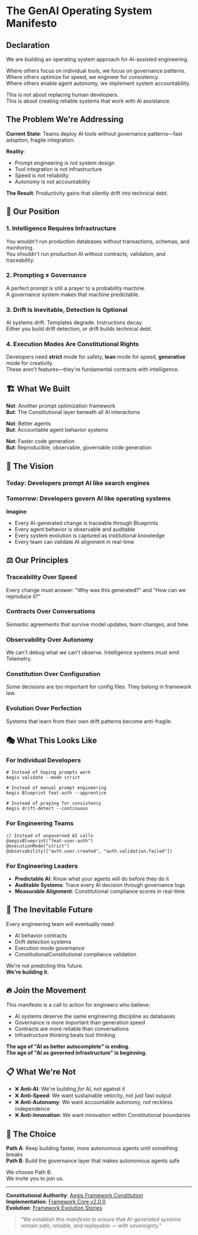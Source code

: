 <!--
# The GenAI Operating System Manifesto

@aegisFrameworkVersion: 2.4.0-alpha-dev
@intent: Core manifesto declaring the GenAI Operating System paradigm
@context: Foundational document establishing AI-native engineering principles
@manifestoRef: Primary declaration of framework philosophy
-->

# The GenAI Operating System Manifesto

## Declaration

We are building an operating system approach for AI-assisted engineering.

Where others focus on individual tools, we focus on governance patterns.  
Where others optimize for speed, we engineer for consistency.  
Where others enable agent autonomy, we implement system accountability.

This is not about replacing human developers.  
This is about creating reliable systems that work with AI assistance.

## The Problem We're Addressing

**Current State**: Teams deploy AI tools without governance patterns—fast adoption, fragile integration.

**Reality**:

- Prompt engineering is not system design
- Tool integration is not infrastructure
- Speed is not reliability
- Autonomy is not accountability

**The Result**: Productivity gains that silently drift into technical debt.

## 🎯 Our Position

### **1. Intelligence Requires Infrastructure**

You wouldn't run production databases without transactions, schemas, and monitoring.  
You shouldn't run production AI without contracts, validation, and traceability.

### **2. Prompting ≠ Governance**

A perfect prompt is still a prayer to a probability machine.  
A governance system makes that machine predictable.

### **3. Drift Is Inevitable, Detection Is Optional**

AI systems drift. Templates degrade. Instructions decay.  
Either you build drift detection, or drift builds technical debt.

### **4. Execution Modes Are Constitutional Rights**

Developers need **strict** mode for safety, **lean** mode for speed, **generative** mode for creativity.  
These aren't features—they're fundamental contracts with intelligence.

## 🏗️ What We Built

**Not**: Another prompt optimization framework  
**But**: The Constitutional layer beneath all AI interactions

**Not**: Better agents  
**But**: Accountable agent behavior systems

**Not**: Faster code generation  
**But**: Reproducible, observable, governable code generation

## 🚀 The Vision

### **Today**: Developers prompt AI like search engines

### **Tomorrow**: Developers govern AI like operating systems

**Imagine**:

- Every AI-generated change is traceable through Blueprints
- Every agent behavior is observable and auditable
- Every system evolution is captured as institutional knowledge
- Every team can validate AI alignment in real-time

## ⚖️ Our Principles

### **Traceability Over Speed**

Every change must answer: "Why was this generated?" and "How can we reproduce it?"

### **Contracts Over Conversations**

Semantic agreements that survive model updates, team changes, and time.

### **Observability Over Autonomy**

We can't debug what we can't observe. Intelligence systems must emit Telemetry.

### **Constitution Over Configuration**

Some decisions are too important for config files. They belong in framework law.

### **Evolution Over Perfection**

Systems that learn from their own drift patterns become anti-fragile.

## 🎭 What This Looks Like

### **For Individual Developers**

```
# Instead of hoping prompts work
Aegis validate --mode strict

# Instead of manual prompt engineering
Aegis Blueprint feat-auth --apprentice

# Instead of praying for consistency
Aegis drift-detect --continuous
```

### **For Engineering Teams**

```
// Instead of ungoverned AI calls
@aegisBlueprint("feat-user-auth")
@executionMode("strict")
@observability(["auth.user.created", "auth.validation.failed"])
```

### **For Engineering Leaders**

- **Predictable AI**: Know what your agents will do before they do it
- **Auditable Systems**: Trace every AI decision through governance logs
- **Measurable Alignment**: Constitutional compliance scores in real-time

## 🌊 The Inevitable Future

Every engineering team will eventually need:

- AI behavior contracts
- Drift detection systems
- Execution mode governance
- ConstitutionalConstitutional compliance validation

We're not predicting this future.  
**We're building it.**

## 🔥 Join the Movement

This manifesto is a call to action for engineers who believe:

- AI systems deserve the same engineering discipline as databases
- Governance is more important than generation speed
- Contracts are more reliable than conversations
- Infrastructure thinking beats tool thinking

**The age of "AI as better autocomplete" is ending.**  
**The age of "AI as governed infrastructure" is beginning.**

## 📋 What We're Not

- ❌ **Anti-AI**: We're building _for_ AI, not against it
- ❌ **Anti-Speed**: We want sustainable velocity, not just fast output
- ❌ **Anti-Autonomy**: We want accountable autonomy, not reckless independence
- ❌ **Anti-Innovation**: We want innovation within Constitutional boundaries

## 🧭 The Choice

**Path A**: Keep building faster, more autonomous agents until something breaks  
**Path B**: Build the governance layer that makes autonomous agents safe

We choose Path B.  
We invite you to join us.

---

**Constitutional Authority**: [Aegis Framework Constitution](../../CONSTITUTION.md)  
**Implementation**: [Framework Core v2.0.0](../../framework/framework-core-v2.0.0-alpha-dev.md)  
**Evolution**: [Framework Evolution Stories](../evolution/)

> _"We establish this manifesto to ensure that AI-generated systems remain safe, reliable, and replayable — with
> sovereignty."_
